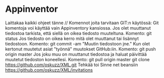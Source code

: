 ﻿# Appinventor
Laittakaa kaikki ohjeet tänne
// Komennot joita tarvitaan GIT:n käytössä:
  	Git komentoja voi käyttää vain Appinventory kansiossa.
	Jos olet muuttanut tiedostoa tarkista, että siellä on oikea tiedosto muuteltuna. Komento: git status
	Jos tiedosto on oikea kerro mitä olet muuttanut tai lisännyt tiedostoon. Komento: git commit -am "Muutin tiedostoon jne."
	Kun olet kertonut muutetut asiat "työnnä" muutokset GitHub:iin. Komento: git push origin master
	Jos joku muu on muuttanut tiedostoa ja haluat päivittää muutetut tiedoston koneellesi. Komento: git pull origin master
  git clone https://github.com/oskuzz/XML.git
  Tehkää toi Sinne net beansiin
  https://github.com/oskuzz/XML/invitations

